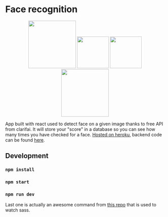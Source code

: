 
# Face recognition

<p align="center"> <a href="https://reactjs.org/"><img width="150" src="https://upload.wikimedia.org/wikipedia/commons/thumb/a/a7/React-icon.svg/1280px-React-icon.svg.png"></a> <a href="https://sass-lang.com/"><img width="100" src="https://upload.wikimedia.org/wikipedia/commons/9/96/Sass_Logo_Color.svg"></a> <a href="https://www.postgresql.org/"><img width="100" src="https://www.postgresql.org/media/img/about/press/elephant.png"></a>  <a href="https://www.clarifai.com/"><img width="150" src="https://www.clarifai.com/hubfs/Momento%20Multimedia%20Theme/logo.svg"></a> <p>

App built with react used to detect face on a given image thanks to free API from clarifai. It will store your "score" in a database so you can see how many times you have checked for a face. 
[Hosted on heroku](https://face-recognition-marelons.herokuapp.com/ "https://face-recognition-marelons.herokuapp.com/"), backend code can be found [here](https://github.com/marelons1337/face-recognition-backend).


## Development

### `npm install`
### `npm start`
### `npm run dev`
Last one is actually an awesome command from [this repo](https://github.com/hellobrian/sass-recipes/tree/master/node-sass) that is used to watch sass.
